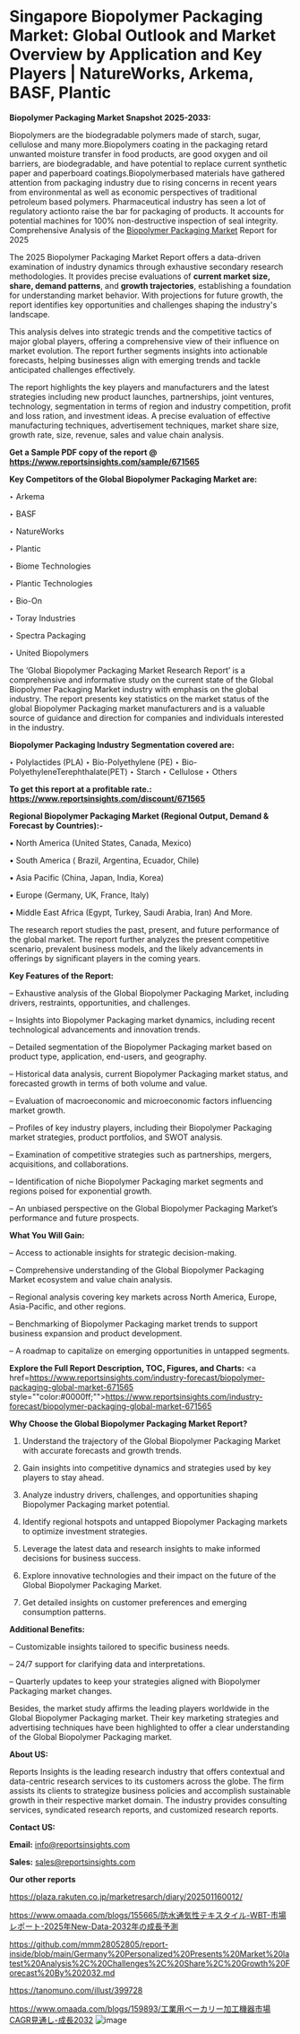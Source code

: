 # Singapore Biopolymer Packaging Market: Global Outlook and Market Overview by Application and Key Players | NatureWorks, Arkema, BASF, Plantic

<strong>Biopolymer Packaging Market Snapshot 2025-2033:</strong>

Biopolymers are the biodegradable polymers made of starch, sugar, cellulose and many more.Biopolymers coating in the packaging retard unwanted moisture transfer in food products, are good oxygen and oil barriers, are biodegradable, and have potential to replace current synthetic paper and paperboard coatings.Biopolymerbased materials have gathered attention from packaging industry due to rising concerns in recent years from environmental as well as economic perspectives of traditional petroleum based polymers. Pharmaceutical industry has seen a lot of regulatory actionto raise the bar for packaging of products. It accounts for potential machines for 100% non-destructive inspection of seal integrity. Comprehensive Analysis of the <a href=https://www.reportsinsights.com/sample/671565>Biopolymer Packaging Market</a> Report for 2025

The 2025 Biopolymer Packaging Market Report offers a data-driven examination of industry dynamics through exhaustive secondary research methodologies. It provides precise evaluations of <strong>current market size, share, demand patterns</strong>, and <strong>growth trajectories</strong>, establishing a foundation for understanding market behavior. With projections for future growth, the report identifies key opportunities and challenges shaping the industry's landscape.

This analysis delves into strategic trends and the competitive tactics of major global players, offering a comprehensive view of their influence on market evolution. The report further segments insights into actionable forecasts, helping businesses align with emerging trends and tackle anticipated challenges effectively.

The report highlights the key players and manufacturers and the latest strategies including new product launches, partnerships, joint ventures, technology, segmentation in terms of region and industry competition, profit and loss ration, and investment ideas. A precise evaluation of effective manufacturing techniques, advertisement techniques, market share size, growth rate, size, revenue, sales and value chain analysis.

<strong>Get a Sample PDF copy of the report @ <a href=https://www.reportsinsights.com/sample/671565 style=color:#0000ff;>https://www.reportsinsights.com/sample/671565</a></strong>

<strong>Key Competitors of the Global Biopolymer Packaging Market are:</strong>

‣ Arkema

‣ BASF

‣ NatureWorks

‣ Plantic

‣ Biome Technologies

‣ Plantic Technologies

‣ Bio-On

‣ Toray Industries

‣ Spectra Packaging

‣ United Biopolymers

The ‘Global Biopolymer Packaging Market Research Report’ is a comprehensive and informative study on the current state of the Global Biopolymer Packaging Market industry with emphasis on the global industry. The report presents key statistics on the market status of the global Biopolymer Packaging market manufacturers and is a valuable source of guidance and direction for companies and individuals interested in the industry.

<strong>Biopolymer Packaging Industry Segmentation covered are:</strong>

‣ Polylactides (PLA)
‣ Bio-Polyethylene (PE)
‣ Bio-PolyethyleneTerephthalate(PET)
‣ Starch
‣ Cellulose
‣ Others

<strong>To get this report at a profitable rate.: <a href=https://www.reportsinsights.com/discount/671565 style=color:#0000ff;>https://www.reportsinsights.com/discount/671565</a></strong>

<strong>Regional Biopolymer Packaging Market (Regional Output, Demand &amp; Forecast by Countries):-</strong>

• North America (United States, Canada, Mexico)

• South America ( Brazil, Argentina, Ecuador, Chile)

• Asia Pacific (China, Japan, India, Korea)

• Europe (Germany, UK, France, Italy)

• Middle East Africa (Egypt, Turkey, Saudi Arabia, Iran) And More.

The research report studies the past, present, and future performance of the global market. The report further analyzes the present competitive scenario, prevalent business models, and the likely advancements in offerings by significant players in the coming years.

<strong>Key Features of the Report:</strong>

– Exhaustive analysis of the Global Biopolymer Packaging Market, including drivers, restraints, opportunities, and challenges.

– Insights into Biopolymer Packaging market dynamics, including recent technological advancements and innovation trends.

– Detailed segmentation of the Biopolymer Packaging market based on product type, application, end-users, and geography.

– Historical data analysis, current Biopolymer Packaging market status, and forecasted growth in terms of both volume and value.

– Evaluation of macroeconomic and microeconomic factors influencing market growth.

– Profiles of key industry players, including their Biopolymer Packaging market strategies, product portfolios, and SWOT analysis.

– Examination of competitive strategies such as partnerships, mergers, acquisitions, and collaborations.

– Identification of niche Biopolymer Packaging market segments and regions poised for exponential growth.

– An unbiased perspective on the Global Biopolymer Packaging Market’s performance and future prospects.

<strong>What You Will Gain:</strong>

– Access to actionable insights for strategic decision-making.

– Comprehensive understanding of the Global Biopolymer Packaging Market ecosystem and value chain analysis.

– Regional analysis covering key markets across North America, Europe, Asia-Pacific, and other regions.

– Benchmarking of Biopolymer Packaging market trends to support business expansion and product development.

– A roadmap to capitalize on emerging opportunities in untapped segments.

<strong>Explore the Full Report Description, TOC, Figures, and Charts:</strong>
<a href=https://www.reportsinsights.com/industry-forecast/biopolymer-packaging-global-market-671565 style=""color:#0000ff;"">https://www.reportsinsights.com/industry-forecast/biopolymer-packaging-global-market-671565</a>

<strong>Why Choose the Global Biopolymer Packaging Market Report?</strong>

1. Understand the trajectory of the Global Biopolymer Packaging Market with accurate forecasts and growth trends.

2. Gain insights into competitive dynamics and strategies used by key players to stay ahead.

3. Analyze industry drivers, challenges, and opportunities shaping Biopolymer Packaging market potential.

4. Identify regional hotspots and untapped Biopolymer Packaging markets to optimize investment strategies.

5. Leverage the latest data and research insights to make informed decisions for business success.

6. Explore innovative technologies and their impact on the future of the Global Biopolymer Packaging Market.

7. Get detailed insights on customer preferences and emerging consumption patterns.

<strong>Additional Benefits:</strong>

– Customizable insights tailored to specific business needs.

– 24/7 support for clarifying data and interpretations.

– Quarterly updates to keep your strategies aligned with Biopolymer Packaging market changes.

Besides, the market study affirms the leading players worldwide in the Global Biopolymer Packaging market. Their key marketing strategies and advertising techniques have been highlighted to offer a clear understanding of the Global Biopolymer Packaging market.

<strong><strong>About US</strong>:</strong>

Reports Insights is the leading research industry that offers contextual and data-centric research services to its customers across the globe. The firm assists its clients to strategize business policies and accomplish sustainable growth in their respective market domain. The industry provides consulting services, syndicated research reports, and customized research reports.

<strong>Contact US:</strong>

<p class=><b>Email:</b> <a href=mailto:info@reportsinsights.com>info@reportsinsights.com</a></p>
<p class=><b>Sales:</b> <a href=mailto:sales@reportsinsights.com>sales@reportsinsights.com</a></p>

<strong>Our other reports</strong>

<a href=https://plaza.rakuten.co.jp/marketresarch/diary/202501160012/>https://plaza.rakuten.co.jp/marketresarch/diary/202501160012/</a>

<a href=https://www.omaada.com/blogs/155665/防水通気性テキスタイル-WBT-市場レポート-2025年New-Data-2032年の成長予測>https://www.omaada.com/blogs/155665/防水通気性テキスタイル-WBT-市場レポート-2025年New-Data-2032年の成長予測</a>

<a href=https://github.com/mmm28052805/report-inside/blob/main/Germany%20Personalized%20Presents%20Market%20latest%20Analysis%2C%20Challenges%2C%20Share%2C%20Growth%20Forecast%20By%202032.md>https://github.com/mmm28052805/report-inside/blob/main/Germany%20Personalized%20Presents%20Market%20latest%20Analysis%2C%20Challenges%2C%20Share%2C%20Growth%20Forecast%20By%202032.md</a>

<a href=https://tanomuno.com/illust/399728>https://tanomuno.com/illust/399728</a>

<a href=https://www.omaada.com/blogs/159893/工業用ベーカリー加工機器市場CAGR見通し-成長2032>https://www.omaada.com/blogs/159893/工業用ベーカリー加工機器市場CAGR見通し-成長2032</a>
![image](https://github.com/user-attachments/assets/d17d4ee9-460c-435d-b702-9a5e68371367)
